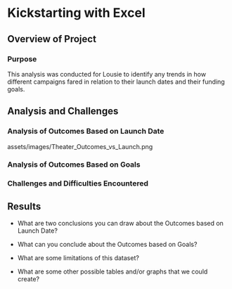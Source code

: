 # Kickstarting with Excel

## Overview of Project

### Purpose
This analysis was conducted for Lousie to identify any trends in how different campaigns fared in relation to their launch dates and their funding goals.

## Analysis and Challenges

### Analysis of Outcomes Based on Launch Date
assets/images/Theater_Outcomes_vs_Launch.png

### Analysis of Outcomes Based on Goals

### Challenges and Difficulties Encountered

## Results

- What are two conclusions you can draw about the Outcomes based on Launch Date?

- What can you conclude about the Outcomes based on Goals?

- What are some limitations of this dataset?

- What are some other possible tables and/or graphs that we could create?
